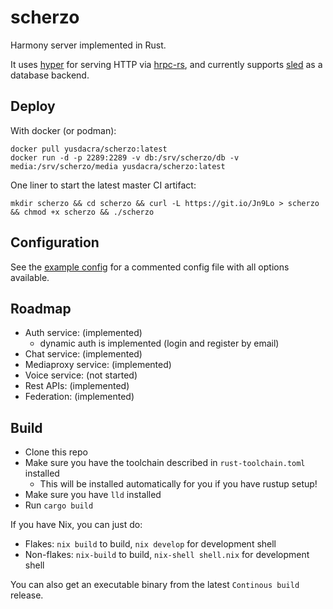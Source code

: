 # scherzo

Harmony server implemented in Rust.

It uses [hyper] for serving HTTP via [hrpc-rs], and currently supports [sled]
as a database backend.

## Deploy

With docker (or podman):
```
docker pull yusdacra/scherzo:latest
docker run -d -p 2289:2289 -v db:/srv/scherzo/db -v media:/srv/scherzo/media yusdacra/scherzo:latest
```

One liner to start the latest master CI artifact:
```
mkdir scherzo && cd scherzo && curl -L https://git.io/Jn9Lo > scherzo && chmod +x scherzo && ./scherzo
```

## Configuration

See the [example config](./example_config.toml) for a commented config file
with all options available.

## Roadmap

- Auth service: (implemented)
    - dynamic auth is implemented (login and register by email)
- Chat service: (implemented)
- Mediaproxy service: (implemented)
- Voice service: (not started)
- Rest APIs: (implemented)
- Federation: (implemented)

## Build

- Clone this repo
- Make sure you have the toolchain described in `rust-toolchain.toml` installed
    - This will be installed automatically for you if you have rustup setup!
- Make sure you have `lld` installed
- Run `cargo build`

If you have Nix, you can just do:
- Flakes: `nix build` to build, `nix develop` for development shell
- Non-flakes: `nix-build` to build, `nix-shell shell.nix` for development shell

You can also get an executable binary from the latest `Continous build` release.

[hyper]: https://github.com/tokio-rs/hyper
[hrpc-rs]: https://github.com/harmony-development/hrpc-rs
[sled]: https://github.com/spacejam/sled